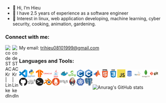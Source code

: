 - 👋 Hi, I’m Hieu
- 👀 I have 2.5 years of experience as a software engineer
- 🌱 Interest in linux, web application developing, machine learning, cyber security, cooking, animation, gardening.

### Connect with me:
[<img align="left" alt="codeSTACKr | LinkedIn" width="22px" src="https://cdn.jsdelivr.net/npm/simple-icons@v3/icons/linkedin.svg"/>](https://www.linkedin.com/in/hieunguyen810/)
[<img align="left" alt="codeSTACKr | LinkedIn" width="22px" src="https://cdn.jsdelivr.net/npm/simple-icons@3.13.0/icons/instagram.svg"/>](https://www.instagram.com/__hieunguyen810__/) 
My email: trihieu08101999@gmail.com
### Languages and Tools:

<img align="left" alt="Visual Studio Code" width="26px" src="https://raw.githubusercontent.com/github/explore/80688e429a7d4ef2fca1e82350fe8e3517d3494d/topics/visual-studio-code/visual-studio-code.png" />
<img align="left" alt="Python" width="26px" src="https://github.com/devicons/devicon/blob/master/icons/python/python-original-wordmark.svg" /><img align="left" alt="Tensorflow" width="26px" src="https://github.com/devicons/devicon/blob/master/icons/tensorflow/tensorflow-original.svg" />
<img align="left" alt="Oracle" width="26px" src="https://github.com/devicons/devicon/blob/master/icons/oracle/oracle-original.svg" />
<img align="left" alt="Java" width="26px" src="https://github.com/devicons/devicon/blob/master/icons/java/java-original-wordmark.svg" /><img align="left" alt="Java" width="26px" src="https://github.com/devicons/devicon/blob/master/icons/docker/docker-original.svg" />
<img align="left" alt="Spring Boot" width="26px" src="https://github.com/devicons/devicon/blob/master/icons/spring/spring-original-wordmark.svg" />
<img align="left" alt="C" width="26px" src="https://github.com/devicons/devicon/blob/master/icons/c/c-original.svg" />
<img align="left" alt="Cpp" width="26px" src="https://github.com/devicons/devicon/blob/master/icons/cplusplus/cplusplus-original.svg" />
<img align="left" alt="Matlab" width="26px" src="https://github.com/devicons/devicon/blob/master/icons/matlab/matlab-original.svg" />
<img align="left" alt="HTML5" width="26px" src="https://raw.githubusercontent.com/github/explore/80688e429a7d4ef2fca1e82350fe8e3517d3494d/topics/html/html.png" />
<img align="left" alt="CSS3" width="26px" src="https://raw.githubusercontent.com/github/explore/80688e429a7d4ef2fca1e82350fe8e3517d3494d/topics/css/css.png" />
<img align="left" alt="JavaScript" width="26px" src="https://raw.githubusercontent.com/github/explore/80688e429a7d4ef2fca1e82350fe8e3517d3494d/topics/javascript/javascript.png" />
<img align="left" alt="SQL" width="26px" src="https://raw.githubusercontent.com/github/explore/80688e429a7d4ef2fca1e82350fe8e3517d3494d/topics/sql/sql.png" />
<img align="left" alt="MySQL" width="26px" src="https://raw.githubusercontent.com/github/explore/80688e429a7d4ef2fca1e82350fe8e3517d3494d/topics/mysql/mysql.png" />
<img align="left" alt="MongoDB" width="26px" src="https://github.com/devicons/devicon/blob/master/icons/mongodb/mongodb-original-wordmark.svg" />
<img align="left" alt="Git" width="26px" src="https://raw.githubusercontent.com/github/explore/80688e429a7d4ef2fca1e82350fe8e3517d3494d/topics/git/git.png" />
<img align="left" alt="GitHub" width="26px" src="https://raw.githubusercontent.com/github/explore/78df643247d429f6cc873026c0622819ad797942/topics/github/github.png" />
<img align="left" alt="SVN" width="26px" src="https://github.com/devicons/devicon/blob/master/icons/tortoisegit/tortoisegit-line.svg" />
<img align="left" alt="Terminal" width="26px" src="https://raw.githubusercontent.com/github/explore/80688e429a7d4ef2fca1e82350fe8e3517d3494d/topics/terminal/terminal.png" />
<img align="left" alt="Blender" width="26px" src="https://github.com/devicons/devicon/blob/master/icons/blender/blender-original.svg" />
<img align="left" alt="Prometheus" width="26px" src="https://github.com/devicons/devicon/blob/master/icons/prometheus/prometheus-original.svg" />
<img align="left" alt="Latex" width="26px" src="https://github.com/devicons/devicon/blob/master/icons/latex/latex-original.svg" />
<img align="left" alt="Jenkins" width="26px" src="https://github.com/devicons/devicon/blob/master/icons/jenkins/jenkins-original.svg" />
<img align="left" alt="Kubernetes" width="26px" src="https://github.com/devicons/devicon/blob/master/icons/kubernetes/kubernetes-plain.svg" />
<img align="left" alt="PostgreSQL" width="26px" src="https://github.com/devicons/devicon/blob/master/icons/postgresql/postgresql-original.svg" />
<br />
<br />

![Anurag's GitHub stats](https://github-readme-stats.vercel.app/api?username=hieunguyen810&show_icons=true&bg_color=00000000)


<!---
hieunguyen810/hieunguyen810 is a ✨ special ✨ repository because its `README.md` (this file) appears on your GitHub profile.
You can click the Preview link to take a look at your changes.
--->
